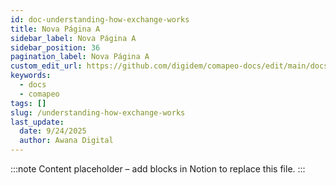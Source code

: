 ```yaml
---
id: doc-understanding-how-exchange-works
title: Nova Página A
sidebar_label: Nova Página A
sidebar_position: 36
pagination_label: Nova Página A
custom_edit_url: https://github.com/digidem/comapeo-docs/edit/main/docs/exchanging-observations/understanding-how-exchange-works.md
keywords:
  - docs
  - comapeo
tags: []
slug: /understanding-how-exchange-works
last_update:
  date: 9/24/2025
  author: Awana Digital
---
```


<!-- Placeholder content generated automatically because the Notion page is missing a Website Block. -->

:::note
Content placeholder – add blocks in Notion to replace this file.
:::
